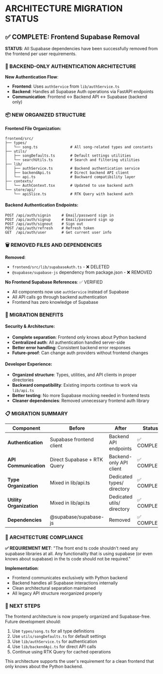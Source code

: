 # ARCHITECTURE MIGRATION STATUS

## ✅ COMPLETE: Frontend Supabase Removal

**STATUS**: All Supabase dependencies have been successfully removed from the frontend per user requirements.

### 🔧 BACKEND-ONLY AUTHENTICATION ARCHITECTURE

**New Authentication Flow**:
- **Frontend**: Uses `authService` from `lib/authService.ts`
- **Backend**: Handles all Supabase Auth operations via FastAPI endpoints
- **Communication**: Frontend ↔ Backend API ↔ Supabase (backend only)

### 📦 NEW ORGANIZED STRUCTURE

#### Frontend File Organization:
```
frontend/src/
├── types/
│   └── song.ts               # All song-related types and constants
├── utils/
│   ├── songDefaults.ts       # Default settings utilities
│   └── searchUtils.ts        # Search and filtering utilities
├── lib/
│   ├── authService.ts        # Backend authentication service
│   ├── backendApi.ts         # Direct backend API client
│   └── api.ts                # Backward compatibility layer
├── contexts/
│   └── AuthContext.tsx       # Updated to use backend auth
└── store/api/
    └── apiSlice.ts           # RTK Query with backend auth
```

#### Backend Authentication Endpoints:
```
POST /api/auth/signin     # Email/password sign in
POST /api/auth/signup     # Email/password sign up
POST /api/auth/signout    # Sign out
POST /api/auth/refresh    # Refresh token
GET  /api/auth/user       # Get current user info
```

### 🗑️ REMOVED FILES AND DEPENDENCIES

**Removed**:
- `frontend/src/lib/supabaseAuth.ts` - ❌ DELETED
- `@supabase/supabase-js` dependency from package.json - ❌ REMOVED

**No Frontend Supabase References**: ✅ VERIFIED
- All components now use `authService` instead of Supabase
- All API calls go through backend authentication
- Frontend has zero knowledge of Supabase

### 🔄 MIGRATION BENEFITS

#### Security & Architecture:
- **Complete separation**: Frontend only knows about Python backend
- **Centralized auth**: All authentication handled server-side
- **Better error handling**: Consistent backend error responses
- **Future-proof**: Can change auth providers without frontend changes

#### Developer Experience:
- **Organized structure**: Types, utilities, and API clients in proper directories
- **Backward compatibility**: Existing imports continue to work via `lib/api.ts`
- **Better testing**: No more Supabase mocking needed in frontend tests
- **Cleaner dependencies**: Removed unnecessary frontend auth library

### 📋 MIGRATION SUMMARY

| Component | Before | After | Status |
|-----------|--------|-------|--------|
| **Authentication** | Supabase frontend client | Backend API endpoints | ✅ COMPLETE |
| **API Communication** | Direct Supabase + RTK Query | Backend-only API client | ✅ COMPLETE |
| **Type Organization** | Mixed in lib/api.ts | Dedicated types/ directory | ✅ COMPLETE |
| **Utility Organization** | Mixed in lib/api.ts | Dedicated utils/ directory | ✅ COMPLETE |
| **Dependencies** | @supabase/supabase-js | Removed | ✅ COMPLETE |

### 🎯 ARCHITECTURE COMPLIANCE

**✅ REQUIREMENT MET**: "The front end ts code shouldn't need any supabase libraries at all. Any functionality that is using supabase (or even knows about supabase) in the ts code should not be required."

**Implementation**:
- Frontend communicates exclusively with Python backend
- Backend handles all Supabase interactions internally
- Clean architectural separation maintained
- All legacy API structure reorganized properly

### 🚀 NEXT STEPS

The frontend architecture is now properly organized and Supabase-free. Future development should:

1. Use `types/song.ts` for all type definitions
2. Use `utils/songDefaults.ts` for default settings
3. Use `lib/authService.ts` for authentication
4. Use `lib/backendApi.ts` for direct API calls
5. Continue using RTK Query for cached operations

This architecture supports the user's requirement for a clean frontend that only knows about the Python backend.
